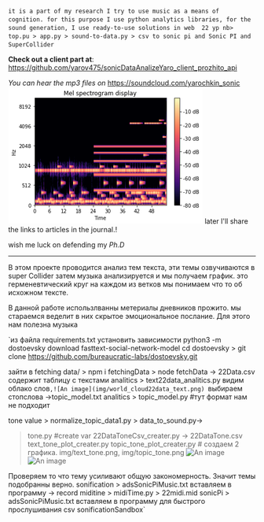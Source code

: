 

`it is a part of my research I try to use music as a means of cognition.
 for this purpose I use python analytics libraries, for the sound generation, I use ready-to-use solutions in web 
 22 yp nb> top.pu > app.py > sound-to-data.py > csv to sonic pi
 and Sonic PI and SuperCollider`

**Check out a client part at**: https://github.com/yarov475/sonicDataAnalizeYaro_client_prozhito_api

*You can hear the mp3 files on* 
https://soundcloud.com/yarochkin_sonic 
![An image](https://github.com/yarov475/biserGame/blob/master/msc.png)
later I'll share the links to articles in the journal.!



wish me luck on defending my *Ph.D*

*********

В этом проекте проводится анализ тем текста, эти темы озвучиваются в super Collider
затем музыка анализируется и мы получаем график.
это герменевтический круг на каждом из ветков мы понимаем что то об исхожном тексте.

В данной работе использлванны метериалы дневников прожито.
мы стараемся веделит в них скрытое эмоциональное послание. Для этого нам полезна музыка

`из файла requirements.txt  установить зависимости 
python3 -m dostoevsky download fasttext-social-network-model
cd dostoevsky > git clone https://github.com/bureaucratic-labs/dostoevsky.git

зайти в  fetching data/ > npm i
fetchingData > node fetchData -> 22Data.csv содержит таблицу с текстами
analitics > text22data_analitics.py видим облако слов`,![An image](img/world_cloud22data_text.png) `выбираем стопслова ->topic_model.txt
analitics > topic_model.py #тут формат нам не подходит

tone value > normalize_topic_data1.py > data_to_sound.py->
> tone.py #create var
> 22DataToneCsv_creater.py -> 22DataTone.csv
>text_tone_plot_creater.py
> topic_tone_plot_creater.py # создаем 2 графика. img/text_tone.png, img/topic_tone.png 
> ![An image]('../img/text.png')
> ![An image]('../img/topic.png')


Проверяем то что тему усиливают общую закономерность. Значит темы подобранны верно.
sonification > adsSonicPiMusic.txt  вставляем в программу -> record
miditine > midiTime.py > 22midi.mid
sonicPi > adsSonicPiMusic.txt вставляем в программу
для быстрого прослушивания csv sonificationSandbox`


